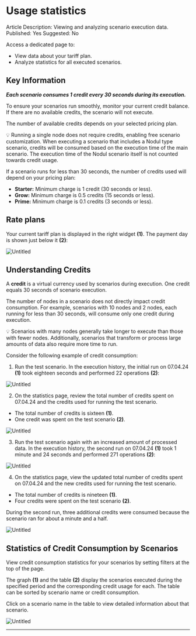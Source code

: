 # Usage statistics

Article Description: Viewing and analyzing scenario execution data.
Published: Yes
Suggested: No

Access a dedicated page to:

- View data about your tariff plan.
- Analyze statistics for all executed scenarios.

## Key Information

***Each scenario consumes 1 credit every 30 seconds during its execution.***

To ensure your scenarios run smoothly, monitor your current credit balance. If there are no available credits, the scenario will not execute.

The number of available credits depends on your selected pricing plan.

<aside>
💡 Running a single node does not require credits, enabling free scenario customization. When executing a scenario that includes a Nodul type scenario, credits will be consumed based on the execution time of the main scenario. The execution time of the Nodul scenario itself is not counted towards credit usage.

</aside>

If a scenario runs for less than 30 seconds, the number of credits used will depend on your pricing plan:

- **Starter:** Minimum charge is 1 credit (30 seconds or less).
- **Grow:** Minimum charge is 0.5 credits (15 seconds or less).
- **Prime:** Minimum charge is 0.1 credits (3 seconds or less).

## Rate plans

Your current tariff plan is displayed in the right widget **(1)**. The payment day is shown just below it **(2)**:

![Untitled](/img/placeholder.webp)

## Understanding Credits

A **credit** is a virtual currency used by scenarios during execution. One credit equals 30 seconds of scenario execution.

The number of nodes in a scenario does not directly impact credit consumption. For example, scenarios with 10 nodes and 2 nodes, each running for less than 30 seconds, will consume only one credit during execution.

<aside>
💡 Scenarios with many nodes generally take longer to execute than those with fewer nodes. Additionally, scenarios that transform or process large amounts of data also require more time to run.

</aside>

Consider the following example of credit consumption:

1. Run the test scenario. In the execution history, the initial run on 07.04.24 **(1)** took eighteen seconds and performed 22 operations **(2)**:

![Untitled](/img/placeholder.webp)

2. On the statistics page, review the total number of credits spent on 07.04.24 and the credits used for running the test scenario.

- The total number of credits is sixteen **(1)**.
- One credit was spent on the test scenario **(2)**.

![Untitled](/img/placeholder.webp)

3. Run the test scenario again with an increased amount of processed data. In the execution history, the second run on 07.04.24 **(1)** took 1 minute and 24 seconds and performed 271 operations **(2)**:

![Untitled](/img/placeholder.webp)

4. On the statistics page, view the updated total number of credits spent on 07.04.24 and the new credits used for running the test scenario.

- The total number of credits is nineteen **(1)**.
- Four credits were spent on the test scenario **(2)**.

During the second run, three additional credits were consumed because the scenario ran for about a minute and a half.

![Untitled](/img/placeholder.webp)

## Statistics of Credit Consumption by Scenarios

View credit consumption statistics for your scenarios by setting filters at the top of the page.

The graph **(1)** and the table **(2)** display the scenarios executed during the specified period and the corresponding credit usage for each. The table can be sorted by scenario name or credit consumption.

Click on a scenario name in the table to view detailed information about that scenario.

![Untitled](/img/placeholder.webp)

---